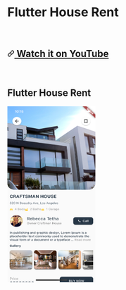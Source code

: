 # Flutter House Rent

<br>

<h2 dir="auto"><a id="user-content-watch-it-on-youtube" class="anchor" aria-hidden="true"
href="#watch-it-on-youtube"><svg class="octicon octicon-link" 
viewBox="0 0 16 16" version="1.1" width="16" height="16" 
aria-hidden="true"><path fill-rule="evenodd" 
d="M7.775 3.275a.75.75 0 001.06 1.06l1.25-1.25a2 2 
0 112.83 2.83l-2.5 2.5a2 2 0 01-2.83 0 .75.75 0 00-1.06 1.06 3.5 3.5 0 004.95 0l2.5-2.5a3.5 3.5 
0 00-4.95-4.95l-1.25 1.25zm-4.69 9.64a2 2 0 010-2.83l2.5-2.5a2 2 0 012.83 0 .75.75 0 001.06-1.06 3.5 
3.5 0 00-4.95 0l-2.5 2.5a3.5 3.5 0 004.95 4.95l1.25-1.25a.75.75 0 00-1.06-1.06l-1.25 1.25a2 2 0 01-2.83 0z">
</path></svg></a><a href="#" rel="nofollow">
Watch it on YouTube</a></h2>

<br>

## Flutter House Rent
<img src="assets/images/screen_shot.png" width="200" height="400" />